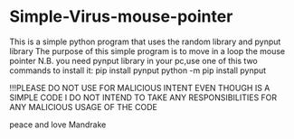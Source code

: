 # Simple-Virus-mouse-pointer

This is a simple python program that uses the random library and pynput library
The purpose of this simple program is to move in a loop the mouse pointer
N.B. you need pynput library in your pc,use one of this two commands to install it:
pip install pynput 
python -m pip install pynput


!!!PLEASE DO NOT USE FOR MALICIOUS INTENT EVEN THOUGH IS A SIMPLE CODE I DO NOT INTEND TO TAKE ANY RESPONSIBILITIES FOR ANY MALICIOUS USAGE OF THE CODE

peace and love 
Mandrake
